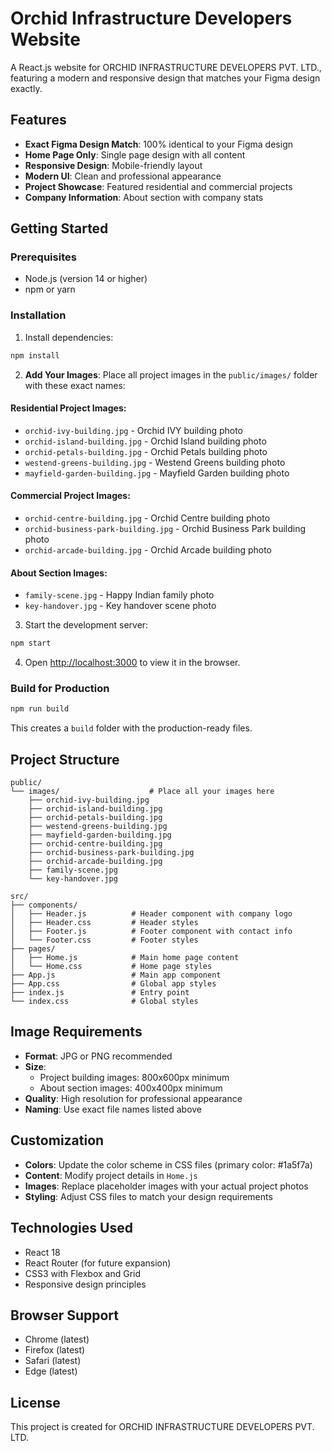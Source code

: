 # Orchid Infrastructure Developers Website

A React.js website for ORCHID INFRASTRUCTURE DEVELOPERS PVT. LTD., featuring a modern and responsive design that matches your Figma design exactly.

## Features

- **Exact Figma Design Match**: 100% identical to your Figma design
- **Home Page Only**: Single page design with all content
- **Responsive Design**: Mobile-friendly layout
- **Modern UI**: Clean and professional appearance
- **Project Showcase**: Featured residential and commercial projects
- **Company Information**: About section with company stats

## Getting Started

### Prerequisites

- Node.js (version 14 or higher)
- npm or yarn

### Installation

1. Install dependencies:
```bash
npm install
```

2. **Add Your Images**: Place all project images in the `public/images/` folder with these exact names:

#### **Residential Project Images:**
- `orchid-ivy-building.jpg` - Orchid IVY building photo
- `orchid-island-building.jpg` - Orchid Island building photo  
- `orchid-petals-building.jpg` - Orchid Petals building photo
- `westend-greens-building.jpg` - Westend Greens building photo
- `mayfield-garden-building.jpg` - Mayfield Garden building photo

#### **Commercial Project Images:**
- `orchid-centre-building.jpg` - Orchid Centre building photo
- `orchid-business-park-building.jpg` - Orchid Business Park building photo
- `orchid-arcade-building.jpg` - Orchid Arcade building photo

#### **About Section Images:**
- `family-scene.jpg` - Happy Indian family photo
- `key-handover.jpg` - Key handover scene photo

3. Start the development server:
```bash
npm start
```

4. Open [http://localhost:3000](http://localhost:3000) to view it in the browser.

### Build for Production

```bash
npm run build
```

This creates a `build` folder with the production-ready files.

## Project Structure

```
public/
└── images/                    # Place all your images here
    ├── orchid-ivy-building.jpg
    ├── orchid-island-building.jpg
    ├── orchid-petals-building.jpg
    ├── westend-greens-building.jpg
    ├── mayfield-garden-building.jpg
    ├── orchid-centre-building.jpg
    ├── orchid-business-park-building.jpg
    ├── orchid-arcade-building.jpg
    ├── family-scene.jpg
    └── key-handover.jpg

src/
├── components/
│   ├── Header.js          # Header component with company logo
│   ├── Header.css         # Header styles
│   ├── Footer.js          # Footer component with contact info
│   └── Footer.css         # Footer styles
├── pages/
│   ├── Home.js            # Main home page content
│   └── Home.css           # Home page styles
├── App.js                 # Main app component
├── App.css                # Global app styles
├── index.js               # Entry point
└── index.css              # Global styles
```

## Image Requirements

- **Format**: JPG or PNG recommended
- **Size**: 
  - Project building images: 800x600px minimum
  - About section images: 400x400px minimum
- **Quality**: High resolution for professional appearance
- **Naming**: Use exact file names listed above

## Customization

- **Colors**: Update the color scheme in CSS files (primary color: #1a5f7a)
- **Content**: Modify project details in `Home.js`
- **Images**: Replace placeholder images with your actual project photos
- **Styling**: Adjust CSS files to match your design requirements

## Technologies Used

- React 18
- React Router (for future expansion)
- CSS3 with Flexbox and Grid
- Responsive design principles

## Browser Support

- Chrome (latest)
- Firefox (latest)
- Safari (latest)
- Edge (latest)

## License

This project is created for ORCHID INFRASTRUCTURE DEVELOPERS PVT. LTD.
